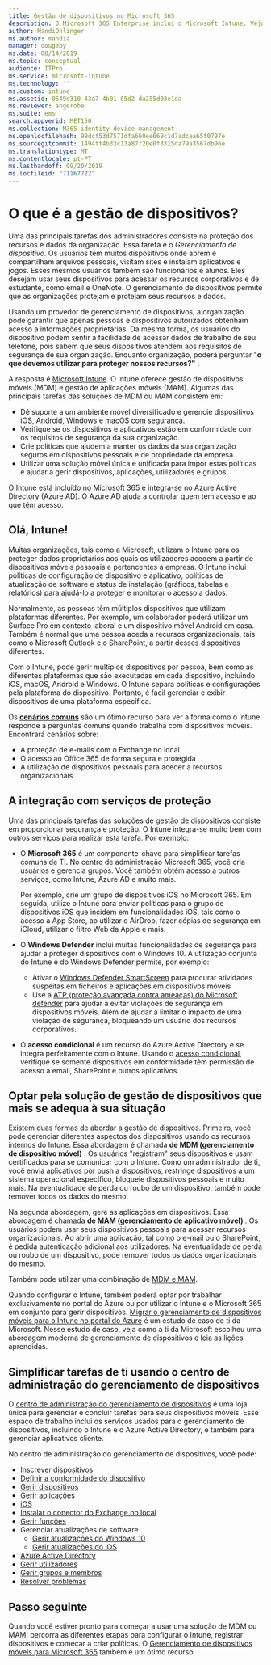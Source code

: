 ```yaml
---
title: Gestão de dispositivos no Microsoft 365
description: O Microsoft 365 Enterprise inclui o Microsoft Intune. Veja como o Intune fornece gerenciamento de dispositivos móveis e gerenciamento de aplicativos móveis para sua organização. Leia cenários comuns e use o Intune para implantar Microsoft 365 em seu ambiente.
author: MandiOhlinger
ms.author: mandia
manager: dougeby
ms.date: 08/14/2019
ms.topic: conceptual
audience: ITPro
ms.service: microsoft-intune
ms.technology: ''
ms.custom: intune
ms.assetid: 0649d310-43a7-4b01-85d2-da255d03e1da
ms.reviewer: angerobe
ms.suite: ems
search.appverid: MET150
ms.collection: M365-identity-device-management
ms.openlocfilehash: 99dcf53d7571dfa660ee669c1d7adcea65f0797e
ms.sourcegitcommit: 1494ff4b33c13a87f20e0f3315da79a3567db96e
ms.translationtype: MT
ms.contentlocale: pt-PT
ms.lasthandoff: 09/20/2019
ms.locfileid: "71167722"
---
```

# <a name="what-is-device-management"></a>O que é a gestão de dispositivos? 

Uma das principais tarefas dos administradores consiste na proteção dos recursos e dados da organização. Essa tarefa é o *Gerenciamento de dispositivo*. Os usuários têm muitos dispositivos onde abrem e compartilham arquivos pessoais, visitam sites e instalam aplicativos e jogos. Esses mesmos usuários também são funcionários e alunos. Eles desejam usar seus dispositivos para acessar os recursos corporativos e de estudante, como email e OneNote. O gerenciamento de dispositivos permite que as organizações protejam e protejam seus recursos e dados. 

Usando um provedor de gerenciamento de dispositivos, a organização pode garantir que apenas pessoas e dispositivos autorizados obtenham acesso a informações proprietárias. Da mesma forma, os usuários do dispositivo podem sentir a facilidade de acessar dados de trabalho de seu telefone, pois sabem que seus dispositivos atendem aos requisitos de segurança de sua organização. Enquanto organização, poderá perguntar "**o que devemos utilizar para proteger nossos recursos?"** .

A resposta é [Microsoft Intune](introduction-intune.md). O Intune oferece gestão de dispositivos móveis (MDM) e gestão de aplicações móveis (MAM). Algumas das principais tarefas das soluções de MDM ou MAM consistem em:

- Dê suporte a um ambiente móvel diversificado e gerencie dispositivos iOS, Android, Windows e macOS com segurança.
- Verifique se os dispositivos e aplicativos estão em conformidade com os requisitos de segurança da sua organização.
- Crie políticas que ajudem a manter os dados da sua organização seguros em dispositivos pessoais e de propriedade da empresa.
- Utilizar uma solução móvel única e unificada para impor estas políticas e ajudar a gerir dispositivos, aplicações, utilizadores e grupos.

O Intune está incluído no Microsoft 365 e integra-se no Azure Active Directory (Azure AD). O Azure AD ajuda a controlar quem tem acesso e ao que têm acesso.

## <a name="hello-intune"></a>Olá, Intune!
Muitas organizações, tais como a Microsoft, utilizam o Intune para os proteger dados proprietários aos quais os utilizadores acedem a partir de dispositivos móveis pessoais e pertencentes à empresa. O Intune inclui políticas de configuração de dispositivo e aplicativo, políticas de atualização de software e status de instalação (gráficos, tabelas e relatórios) para ajudá-lo a proteger e monitorar o acesso a dados.

Normalmente, as pessoas têm múltiplos dispositivos que utilizam plataformas diferentes. Por exemplo, um colaborador poderá utilizar um Surface Pro em contexto laboral e um dispositivo móvel Android em casa. Também é normal que uma pessoa aceda a recursos organizacionais, tais como o Microsoft Outlook e o SharePoint, a partir desses dispositivos diferentes.

Com o Intune, pode gerir múltiplos dispositivos por pessoa, bem como as diferentes plataformas que são executadas em cada dispositivo, incluindo iOS, macOS, Android e Windows. O Intune separa políticas e configurações pela plataforma do dispositivo. Portanto, é fácil gerenciar e exibir dispositivos de uma plataforma específica.

Os **[cenários comuns](common-scenarios.md)** são um ótimo recurso para ver a forma como o Intune responde a perguntas comuns quando trabalha com dispositivos móveis. Encontrará cenários sobre:  
- A proteção de e-mails com o Exchange no local
- O acesso ao Office 365 de forma segura e protegida
- A utilização de dispositivos pessoais para aceder a recursos organizacionais

## <a name="integration-with-secure-and-protect-services"></a>A integração com serviços de proteção
Uma das principais tarefas das soluções de gestão de dispositivos consiste em proporcionar segurança e proteção. O Intune integra-se muito bem com outros serviços para realizar esta tarefa. Por exemplo:

- O **Microsoft 365** é um componente-chave para simplificar tarefas comuns de TI. No centro de administração Microsoft 365, você cria usuários e gerencia grupos. Você também obtém acesso a outros serviços, como Intune, Azure AD e muito mais.

  Por exemplo, crie um grupo de dispositivos iOS no Microsoft 365. Em seguida, utilize o Intune para enviar políticas para o grupo de dispositivos iOS que incidem em funcionalidades iOS, tais como o acesso à App Store, ao utilizar o AirDrop, fazer cópias de segurança em iCloud, utilizar o filtro Web da Apple e mais.

- O **Windows Defender** inclui muitas funcionalidades de segurança para ajudar a proteger dispositivos com o Windows 10. A utilização conjunta do Intune e do Windows Defender permite, por exemplo: 

  - Ativar o [Windows Defender SmartScreen](endpoint-protection-windows-10.md) para procurar atividades suspeitas em ficheiros e aplicações em dispositivos móveis 
  - Use a [ATP (proteção avançada contra ameaças) do Microsoft defender](advanced-threat-protection.md) para ajudar a evitar violações de segurança em dispositivos móveis. Além de ajudar a limitar o impacto de uma violação de segurança, bloqueando um usuário dos recursos corporativos.

- O **acesso condicional** é um recurso do Azure Active Directory e se integra perfeitamente com o Intune. Usando o [acesso condicional](conditional-access.md), verifique se somente dispositivos em conformidade têm permissão de acesso a email, SharePoint e outros aplicativos. 

## <a name="choose-the-device-management-solution-thats-right-for-you"></a>Optar pela solução de gestão de dispositivos que mais se adequa à sua situação

Existem duas formas de abordar a gestão de dispositivos. Primeiro, você pode gerenciar diferentes aspectos dos dispositivos usando os recursos internos do Intune. Essa abordagem é chamada **de MDM (gerenciamento de dispositivo móvel)** . Os usuários "registram" seus dispositivos e usam certificados para se comunicar com o Intune. Como um administrador de ti, você envia aplicativos por push a dispositivos, restringe dispositivos a um sistema operacional específico, bloqueie dispositivos pessoais e muito mais. Na eventualidade de perda ou roubo de um dispositivo, também pode remover todos os dados do mesmo. 

Na segunda abordagem, gere as aplicações em dispositivos. Essa abordagem é chamada **de MAM (gerenciamento de aplicativo móvel)** . Os usuários podem usar seus dispositivos pessoais para acessar recursos organizacionais. Ao abrir uma aplicação, tal como o e-mail ou o SharePoint, é pedida autenticação adicional aos utilizadores. Na eventualidade de perda ou roubo de um dispositivo, pode remover todos os dados organizacionais do mesmo. 

Também pode utilizar uma combinação de [MDM e MAM](byod-technology-decisions.md).

Quando configurar o Intune, também poderá optar por trabalhar exclusivamente no portal do Azure ou por utilizar o Intune e o Microsoft 365 em conjunto para gerir dispositivos. [Migrar o gerenciamento de dispositivos móveis para o Intune no portal do Azure](https://www.microsoft.com/itshowcase/Article/Content/1042/Migrating-mobile-device-management-to-Intune-in-the-Azure-portal) é um estudo de caso de ti da Microsoft. Nesse estudo de caso, veja como a ti da Microsoft escolheu uma abordagem moderna de gerenciamento de dispositivos e leia as lições aprendidas.

## <a name="simplify-it-tasks-using-the-device-management-admin-center"></a>Simplificar tarefas de ti usando o centro de administração do gerenciamento de dispositivos

O [centro de administração do gerenciamento de dispositivos](https://devicemanagement.microsoft.com/) é uma loja única para gerenciar e concluir tarefas para seus dispositivos móveis. Esse espaço de trabalho inclui os serviços usados para o gerenciamento de dispositivos, incluindo o Intune e o Azure Active Directory, e também para gerenciar aplicativos cliente. 

No centro de administração do gerenciamento de dispositivos, você pode:

- [Inscrever dispositivos](device-enrollment.md)
- [Definir a conformidade do dispositivo](device-compliance-get-started.md)
- [Gerir dispositivos](device-management.md)
- [Gerir aplicações](app-management.md)  
- [ iOS](vpp-ebooks-ios.md)  
- [Instalar o conector do Exchange no local](exchange-connector-install.md)  
- [Gerir funções](role-based-access-control.md)  
- Gerenciar atualizações de software
  - [Gerir atualizações do Windows 10](windows-update-for-business-configure.md)  
  - [Gerir atualizações do iOS](software-updates-ios.md)  
- [Azure Active Directory](https://docs.microsoft.com/azure/active-directory)  
- [Gerir utilizadores](https://docs.microsoft.com/azure/active-directory/fundamentals/add-users-azure-active-directory)
- [Gerir grupos e membros](https://docs.microsoft.com/azure/active-directory/fundamentals/active-directory-manage-groups)
- [Resolver problemas](help-desk-operators.md)

## <a name="next-step"></a>Passo seguinte
Quando você estiver pronto para começar a usar uma solução de MDM ou MAM, percorra as diferentes etapas para configurar o Intune, registrar dispositivos e começar a criar políticas. O [Gerenciamento de dispositivos móveis para Microsoft 365](https://docs.microsoft.com/microsoft-365/enterprise/mobility-infrastructure) também é um ótimo recurso.
